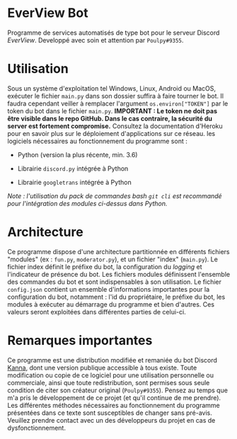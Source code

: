 # EverView Bot

Programme de services automatisés de type bot pour le serveur Discord *EverView*.
Developpé avec soin et attention par `Poulpy#9355`.

# Utilisation

Sous un système d'exploitation tel Windows, Linux, Android ou MacOS, exécuter le fichier `main.py` dans son dossier suffira à faire tourner le bot. Il faudra cependant veiller à remplacer l'argument `os.environ["TOKEN"]` par le token du bot dans le fichier `main.py`. **IMPORTANT : Le token ne doit pas être visible dans le repo GitHub. Dans le cas contraire, la sécurité du server est fortement compromise.**
Consultez la documentation d'Heroku pour en savoir plus sur le déploiement d'applications sur ce réseau.
les logiciels nécessaires au fonctionnement du programme sont :

   - Python (version la plus récente, min. 3.6)
    
   - Librairie `discord.py` intégrée à Python
    
   - Librairie `googletrans` intégrée à Python
    
*Note : l'utilisation du pack de commandes bash `git cli` est recommandé pour l'intégration des modules ci-dessus dans Python.*

# Architecture

Ce programme dispose d'une architecture partitionnée en différents fichiers "modules" (ex : `fun.py`, `moderator.py`), et un fichier "index" (`main.py`). Le fichier index définit le préfixe du bot, la configuration du *logging* et l'indicateur de présence du bot. Les fichiers modules définissent l'ensemble des commandes du bot et sont indispensables à son utilisation.
Le fichier `config.json` contient un ensemble d'informations importantes pour la configuration du bot, notamment : l'id du propriétaire, le préfixe du bot, les modules à exécuter au démarrage du programme et bien d'autres. Ces valeurs seront exploitées dans différentes parties de celui-ci.

# Remarques importantes

Ce programme est une distribution modifiée et remaniée du bot Discord [Kanna](https://discord.gg/PTT9UpZ), dont une version publique accessible à tous existe. Toute modification ou copie de ce logiciel pour une utilisation personnelle ou commerciale, ainsi que toute redistribution, sont permises sous seule condition de citer son créateur original (`Poulpy#9355`). Pensez au temps que m'a pris le développement de ce projet (et qu'il continue de me prendre).
Les différentes méthodes nécessaires au fonctionnement du programme présentées dans ce texte sont susceptibles de changer sans pré-avis. Veuillez prendre contact avec un des développeurs du projet en cas de dysfonctionnement.

